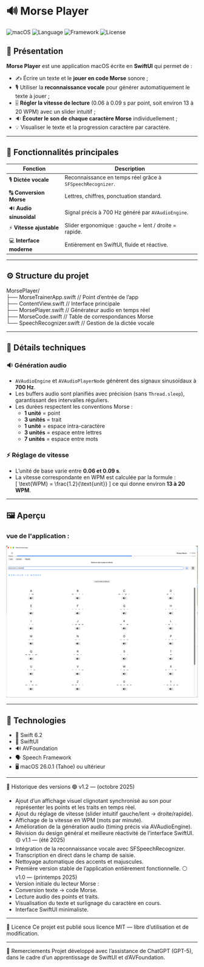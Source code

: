 # 🔊 Morse Player

![macOS](https://img.shields.io/badge/macOS-26.0.1+-blue?logo=apple&logoColor=white)
![Language](https://img.shields.io/badge/Swift-6.2-orange)
![Framework](https://img.shields.io/badge/SwiftUI-%E2%9D%A4%EF%B8%8F-lightgrey)
![License](https://img.shields.io/badge/license-MIT-green)

## 🧭 Présentation

**Morse Player** est une application macOS écrite en **SwiftUI** qui permet de :
- ✍️ Écrire un texte et le **jouer en code Morse** sonore ;
- 🎙️ Utiliser la **reconnaissance vocale** pour générer automatiquement le texte à jouer ;
- 🎚️ **Régler la vitesse de lecture** (0.06 à 0.09 s par point, soit environ 13 à 20 WPM) avec un slider intuitif ;
- 🔉 **Écouter le son de chaque caractère Morse** individuellement ;
- 💡 Visualiser le texte et la progression caractère par caractère.

---

## 🧩 Fonctionnalités principales

| Fonction | Description |
|-----------|-------------|
| 🎙️ **Dictée vocale** | Reconnaissance en temps réel grâce à `SFSpeechRecognizer`. |
| 🔠 **Conversion Morse** | Lettres, chiffres, ponctuation standard. |
| 🔊 **Audio sinusoïdal** | Signal précis à 700 Hz généré par `AVAudioEngine`. |
| ⚡ **Vitesse ajustable** | Slider ergonomique : gauche = lent / droite = rapide. |
| 💻 **Interface moderne** | Entièrement en SwiftUI, fluide et réactive. |

---

## ⚙️ Structure du projet

MorsePlayer/  
├── MorseTrainerApp.swift // Point d’entrée de l’app  
├── ContentView.swift // Interface principale  
├── MorsePlayer.swift // Générateur audio en temps réel  
├── MorseCode.swift // Table de correspondances Morse  
└── SpeechRecognizer.swift // Gestion de la dictée vocale  


---

## 🧠 Détails techniques

### 🔉 Génération audio
- `AVAudioEngine` et `AVAudioPlayerNode` génèrent des signaux sinusoïdaux à **700 Hz**.
- Les buffers audio sont planifiés avec précision (sans `Thread.sleep`), garantissant des intervalles réguliers.
- Les durées respectent les conventions Morse :  
  - **1 unité** = point  
  - **3 unités** = trait  
  - **1 unité** = espace intra-caractère  
  - **3 unités** = espace entre lettres  
  - **7 unités** = espace entre mots  

### ⚡ Réglage de vitesse
- L’unité de base varie entre **0.06 et 0.09 s**.  
- La vitesse correspondante en WPM est calculée par la formule :  
  \[
  \text{WPM} = \frac{1.2}{\text{unit}}
  \]
  ce qui donne environ **13 à 20 WPM**.

---

## 🖼️ Aperçu

### vue de l'application :
![Vue](Assets/capture.png)

---

## 🧰 Technologies

- 🧱 Swift 6.2  
- 🎨 SwiftUI  
- 🔊 AVFoundation  
- 🗣️ Speech Framework  
- 🖥️ macOS 26.0.1 (Tahoe) ou ultérieur  

---

🧾 Historique des versions
🟢 v1.2 — (octobre 2025)
- Ajout d’un affichage visuel clignotant synchronisé au son pour représenter les points et les traits en temps réel. 
- Ajout du réglage de vitesse (slider intuitif gauche/lent → droite/rapide).
- Affichage de la vitesse en WPM (mots par minute).
- Amélioration de la génération audio (timing précis via AVAudioEngine).
- Révision du design général et meilleure réactivité de l’interface SwiftUI.
🟡 v1.1 — (été 2025)
- Intégration de la reconnaissance vocale avec SFSpeechRecognizer.
- Transcription en direct dans le champ de saisie.
- Nettoyage automatique des accents et majuscules.
- Première version stable de l’application entièrement fonctionnelle.
⚪ v1.0 — (printemps 2025)
- Version initiale du lecteur Morse :
- Conversion texte → code Morse.
- Lecture audio des points et traits.
- Visualisation du texte et surlignage du caractère en cours.
- Interface SwiftUI minimaliste.

---

🪪 Licence
Ce projet est publié sous licence MIT — libre d’utilisation et de modification.

---

💬 Remerciements
Projet développé avec l’assistance de ChatGPT (GPT-5), dans le cadre d’un apprentissage de SwiftUI et d’AVFoundation.
